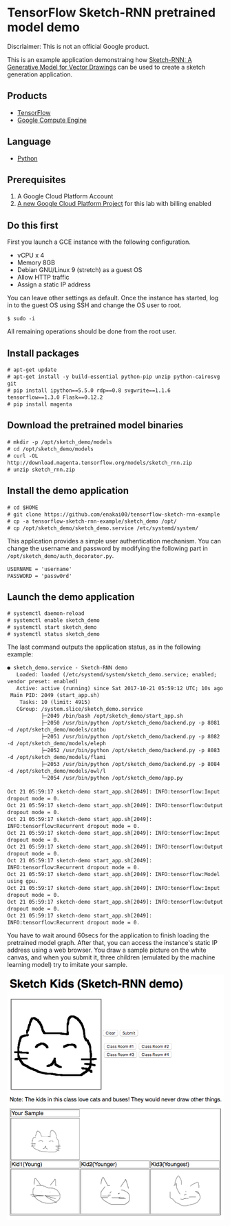 # TensorFlow Sketch-RNN pretrained model demo

Discrlaimer: This is not an official Google product.

This is an example application demonstraing how
 [Sketch-RNN: A Generative Model for Vector Drawings][1]
 can be used to create a sketch generation application.

## Products
- [TensorFlow][2]
- [Google Compute Engine][3]

## Language
- [Python][4]

[1]: https://github.com/tensorflow/magenta/tree/master/magenta/models/sketch_rnn
[2]: https://www.tensorflow.org/
[3]: https://cloud.google.com/compute/
[4]: https://python.org

## Prerequisites
1. A Google Cloud Platform Account
2. [A new Google Cloud Platform Project][5] for this lab with billing enabled

[5]: https://console.developers.google.com/project

## Do this first
First you launch a GCE instance with the following configuration.

- vCPU x 4
- Memory 8GB
- Debian GNU/Linux 9 (stretch) as a guest OS
- Allow HTTP traffic
- Assign a static IP address

You can leave other settings as default. Once the instance has started,
 log in to the guest OS using SSH and change the OS user to root.

```
$ sudo -i
```

All remaining operations should be done from the root user.

## Install packages

```
# apt-get update
# apt-get install -y build-essential python-pip unzip python-cairosvg git
# pip install ipython==5.5.0 rdp==0.8 svgwrite==1.1.6 tensorflow==1.3.0 Flask==0.12.2
# pip install magenta 
```

## Download the pretrained model binaries

```
# mkdir -p /opt/sketch_demo/models
# cd /opt/sketch_demo/models
# curl -OL http://download.magenta.tensorflow.org/models/sketch_rnn.zip
# unzip sketch_rnn.zip
```

## Install the demo application

```
# cd $HOME
# git clone https://github.com/enakai00/tensorflow-sketch-rnn-example
# cp -a tensorflow-sketch-rnn-example/sketch_demo /opt/
# cp /opt/sketch_demo/sketch_demo.service /etc/systemd/system/
```

This application provides a simple user authentication mechanism.
 You can change the username and password by modifying the following
 part in `/opt/sketch_demo/auth_decorator.py`.
 
```
USERNAME = 'username'
PASSWORD = 'passw0rd'
```

## Launch the demo application

```
# systemctl daemon-reload
# systemctl enable sketch_demo
# systemctl start sketch_demo
# systemctl status sketch_demo
```

The last command outputs the application status, as in the
 following example:
```
● sketch_demo.service - Sketch-RNN demo
   Loaded: loaded (/etc/systemd/system/sketch_demo.service; enabled; vendor preset: enabled)
   Active: active (running) since Sat 2017-10-21 05:59:12 UTC; 10s ago
 Main PID: 2049 (start_app.sh)
    Tasks: 10 (limit: 4915)
   CGroup: /system.slice/sketch_demo.service
           ├─2049 /bin/bash /opt/sketch_demo/start_app.sh
           ├─2050 /usr/bin/python /opt/sketch_demo/backend.py -p 8081 -d /opt/sketch_demo/models/catbu
           ├─2051 /usr/bin/python /opt/sketch_demo/backend.py -p 8082 -d /opt/sketch_demo/models/eleph
           ├─2052 /usr/bin/python /opt/sketch_demo/backend.py -p 8083 -d /opt/sketch_demo/models/flami
           ├─2053 /usr/bin/python /opt/sketch_demo/backend.py -p 8084 -d /opt/sketch_demo/models/owl/l
           └─2054 /usr/bin/python /opt/sketch_demo/app.py

Oct 21 05:59:17 sketch-demo start_app.sh[2049]: INFO:tensorflow:Input dropout mode = 0.
Oct 21 05:59:17 sketch-demo start_app.sh[2049]: INFO:tensorflow:Output dropout mode = 0.
Oct 21 05:59:17 sketch-demo start_app.sh[2049]: INFO:tensorflow:Recurrent dropout mode = 0.
Oct 21 05:59:17 sketch-demo start_app.sh[2049]: INFO:tensorflow:Input dropout mode = 0.
Oct 21 05:59:17 sketch-demo start_app.sh[2049]: INFO:tensorflow:Output dropout mode = 0.
Oct 21 05:59:17 sketch-demo start_app.sh[2049]: INFO:tensorflow:Recurrent dropout mode = 0.
Oct 21 05:59:17 sketch-demo start_app.sh[2049]: INFO:tensorflow:Model using gpu.
Oct 21 05:59:17 sketch-demo start_app.sh[2049]: INFO:tensorflow:Input dropout mode = 0.
Oct 21 05:59:17 sketch-demo start_app.sh[2049]: INFO:tensorflow:Output dropout mode = 0.
Oct 21 05:59:17 sketch-demo start_app.sh[2049]: INFO:tensorflow:Recurrent dropout mode = 0.
```

You have to wait around 60secs for the application to finish loading
 the pretrained model graph. After that, you can access the instance's
 static IP address using a web browser. You draw a sample picture
 on the white canvas, and when you submit it, three children (emulated by
 the machine learning model) try to imitate your sample.
 
 ![](docs/img/screenshot.png)
 
